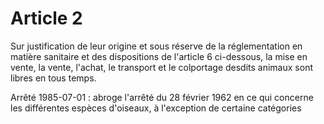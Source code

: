 # Article 2

Sur justification de leur origine et sous réserve de la réglementation en matière sanitaire et des dispositions de l'article 6 ci-dessous, la mise en vente, la vente, l'achat, le transport et le colportage desdits animaux sont libres en tous temps.

Arrêté 1985-07-01 : abroge l'arrêté du 28 février 1962 en ce qui concerne les différentes espèces d'oiseaux, à l'exception de certaine catégories
